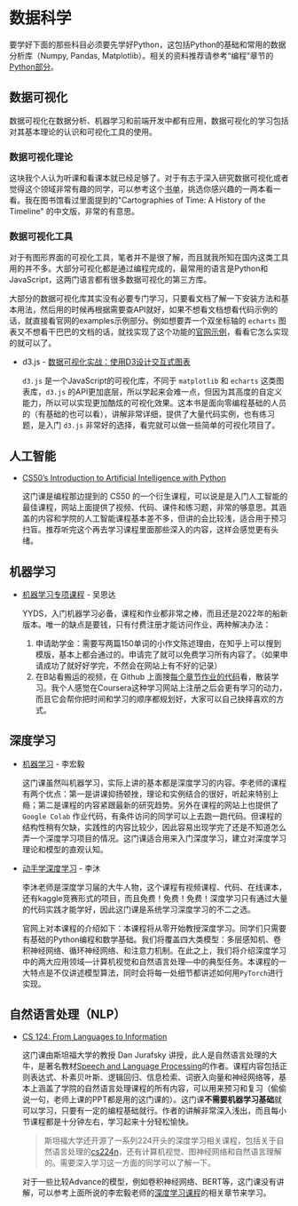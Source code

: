 # 数据科学

要学好下面的那些科目必须要先学好Python，这包括Python的基础和常用的数据分析库（Numpy, Pandas, Matplotlib）。相关的资料推荐请参考“编程”章节的[Python部分](/编程.html#python)。

## 数据可视化

数据可视化在数据分析、机器学习和前端开发中都有应用，数据可视化的学习包括对其基本理论的认识和可视化工具的使用。

### 数据可视化理论

这块我个人认为听课和看课本就已经足够了。对于有志于深入研究数据可视化或者觉得这个领域非常有趣的同学，可以参考这个[书单](https://www.tableau.com/learn/articles/books-about-data-visualization)，挑选你感兴趣的一两本看一看。我在图书馆看过里面提到的"Cartographies of Time: A History of the Timeline" 的中文版，非常的有意思。

### 数据可视化工具

对于有图形界面的可视化工具，笔者并不是很了解，而且就我所知在国内这类工具用的并不多。大部分可视化都是通过编程完成的，最常用的语言是Python和JavaScript，这两门语言都有很多数据可视化的第三方库。

大部分的数据可视化库其实没有必要专门学习，只要看文档了解一下安装方法和基本用法，然后用的时候再根据需要查API就好，如果不想看文档想看代码示例的话，就直接看官网的examples示例部分。例如想要弄一个双坐标轴的 `echarts` 图表又不想看干巴巴的文档的话，就找实现了这个功能的[官网示例](https://echarts.apache.org/examples/zh/editor.html?c=multiple-y-axis)，看看它怎么实现的就可以了。

- d3.js - [数据可视化实战：使用D3设计交互式图表](https://book.douban.com/subject/35216665/)

  `d3.js` 是一个JavaScript的可视化库，不同于 `matplotlib` 和 `echarts` 这类图表库，`d3.js` 的API更加底层，所以学起来会难一点，但因为其高度的自定义能力，所以可以实现更加酷炫的可视化效果。这本书是面向零编程基础的人员的（有基础的也可以看），讲解非常详细，提供了大量代码实例，也有练习题，是入门 `d3.js` 非常好的选择，看完就可以做一些简单的可视化项目了。


## 人工智能

- [CS50’s Introduction to Artificial Intelligence with Python](https://cs50.harvard.edu/ai/2020/)

  这门课是编程那边提到的 CS50 的一个衍生课程，可以说是是入门人工智能的最佳课程，网站上面提供了视频、代码、课件和练习题，非常的够意思。其涵盖的内容和学院的人工智能课程基本差不多，但讲的会比较浅，适合用于预习扫盲。推荐听完这个再去学习课程里面那些深入的内容，这样会感觉更有头绪。

## 机器学习

- [机器学习专项课程](https://www.coursera.org/specializations/machine-learning-introduction) - 吴恩达

  YYDS，入门机器学习必备，课程和作业都非常之棒，而且还是2022年的船新版本。唯一的缺点是要钱，只有付费注册才能访问作业，两种解决办法：
  
  1. 申请助学金：需要写两篇150单词的小作文陈述理由，在知乎上可以搜到模版，基本上都会通过的。申请完了就可以免费学习所有内容了。（如果申请成功了就好好学完，不然会在网站上有不好的记录）
  2. 在B站看搬运的视频，在 Github 上面搜[每个章节作业的代码](https://github.com/greyhatguy007/Machine-Learning-Specialization-Coursera)看，散装学习。我个人感觉在Coursera这种学习网站上注册之后会更有学习的动力，而且它会帮你把时间和学习的顺序都规划好，大家可以自己抉择喜欢的方式。

## 深度学习

- [机器学习](https://www.bilibili.com/video/BV1TD4y137mP) - 李宏毅

  这门课虽然叫机器学习，实际上讲的基本都是深度学习的内容。李老师的课程有两个优点：第一是讲课抑扬顿挫，理论和实例结合的很好，听起来特别上瘾；第二是课程的内容紧跟最新的研究趋势。另外在课程的网站上也提供了 `Google Colab` 作业代码，有条件访问的同学可以上去跑一跑代码。但课程的结构性稍有欠缺，实践性的内容比较少，因此容易出现学完了还是不知道怎么弄一个深度学习项目的情况。这门课适合用来入门深度学习，建立对深度学习理论和模型的直观认知。

- [动手学深度学习](https://courses.d2l.ai/zh-v2/) - 李沐
  
  李沐老师是深度学习届的大牛人物，这个课程有视频课程、代码、在线课本，还有kaggle竞赛形式的项目，而且免费！免费！免费！深度学习只有通过大量的代码实践才能学好，因此这门课是系统学习深度学习的不二之选。

  官网上对本课程的介绍如下：本课程将从零开始教授深度学习。同学们只需要有基础的Python编程和数学基础。我们将覆盖四大类模型：多层感知机、卷积神经网络、循环神经网络、和注意力机制。在此之上，我们将介绍深度学习中的两大应用领域—计算机视觉和自然语言处理—中的典型任务。本课程的一大特点是不仅讲述模型算法，同时会将每一处细节都讲述如何用`PyTorch`进行实现。

## 自然语言处理（NLP）

- [CS 124: From Languages to Information](https://www.youtube.com/playlist?list=PLaZQkZp6WhWyvdiP49JG-rjyTPck_hvEu)

  这门课由斯坦福大学的教授 Dan Jurafsky 讲授，此人是自然语言处理的大牛，是著名教材[Speech and Language Processing](https://web.stanford.edu/~jurafsky/slp3/)的作者。课程内容包括正则表达式、朴素贝叶斯、逻辑回归、信息检索、词嵌入向量和神经网络等，基本上涵盖了学院的自然语言处理课程的所有内容，可以用来预习和复习（偷偷说一句，老师上课的PPT都是用的这门课的）。这门课**不需要机器学习基础**就可以学习，只要有一定的编程基础就行。作者的讲解非常深入浅出，而且每小节课程都是十分钟左右，学习起来十分轻松愉快。

  >斯坦福大学还开源了一系列224开头的深度学习相关课程，包括关于自然语言处理的[cs224n](https://web.stanford.edu/class/cs224n/)，还有计算机视觉、图神经网络和自然语言理解的。需要深入学习这一方面的同学可以了解一下。

  对于一些比较Advance的模型，例如卷积神经网络、BERT等，这门课没有讲解，可以参考上面所说的李宏毅老师的[深度学习课程](https://www.bilibili.com/video/BV1TD4y137mP)的相关章节来学习。

